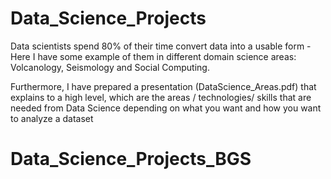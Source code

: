 # Data_Science_Projects
Data scientists spend 80% of their time convert data into a usable form - Here I have some example of them in different domain science areas: Volcanology, Seismology and Social Computing. 


Furthermore, I have prepared a presentation (DataScience_Areas.pdf) that explains to a high level, which are the areas / technologies/ skills that are needed from Data Science depending on what you want and how you want to analyze a dataset
# Data_Science_Projects_BGS
